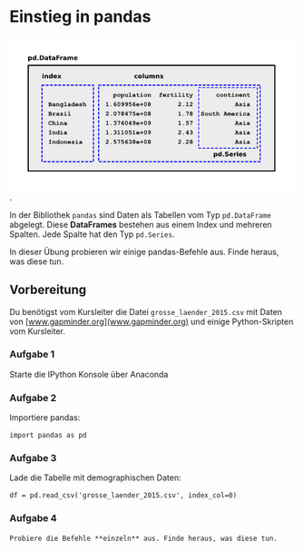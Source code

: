 
# Einstieg in pandas

![Pandas Übersicht](pandas_uebersicht.png).

In der Bibliothek `pandas` sind Daten als Tabellen vom Typ `pd.DataFrame` abgelegt. Diese **DataFrames** bestehen aus einem Index und mehreren Spalten. Jede Spalte hat den Typ `pd.Series`.

In dieser Übung probieren wir einige pandas-Befehle aus. Finde heraus, was diese tun.

## Vorbereitung

Du benötigst vom Kursleiter die Datei `grosse_laender_2015.csv` mit Daten von [www.gapminder.org](www.gapminder.org) und einige Python-Skripten vom Kursleiter.

### Aufgabe 1

Starte die IPython Konsole über Anaconda

### Aufgabe 2

Importiere pandas:

    import pandas as pd

### Aufgabe 3

Lade die Tabelle mit demographischen Daten:

    df = pd.read_csv('grosse_laender_2015.csv', index_col=0)

### Aufgabe 4

    Probiere die Befehle **einzeln** aus. Finde heraus, was diese tun.
